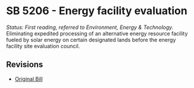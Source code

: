 # SB 5206 - Energy facility evaluation
*Status: First reading, referred to Environment, Energy & Technology.*
Eliminating expedited processing of an alternative energy resource facility fueled by solar energy on certain designated lands before the energy facility site evaluation council.

## Revisions
* [Original Bill](1/)